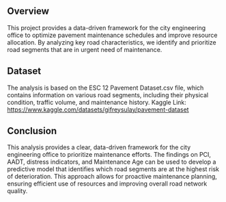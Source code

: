 ## Overview
This project provides a data-driven framework for the city engineering office to optimize pavement maintenance schedules and improve resource allocation. By analyzing key road characteristics, we identify and prioritize road segments that are in urgent need of maintenance.
## Dataset
The analysis is based on the ESC 12 Pavement Dataset.csv file, which contains information on various road segments, including their physical condition, traffic volume, and maintenance history.
Kaggle Link: https://www.kaggle.com/datasets/gifreysulay/pavement-dataset
## Conclusion
This analysis provides a clear, data-driven framework for the city engineering office to prioritize maintenance efforts. The findings on PCI, AADT, distress indicators, and Maintenance Age can be used to develop a predictive model that identifies which road segments are at the highest risk of deterioration. This approach allows for proactive maintenance planning, ensuring efficient use of resources and improving overall road network quality.



